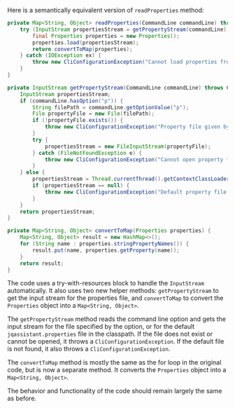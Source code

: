 Here is a semantically equivalent version of `readProperties` method:

```java
private Map<String, Object> readProperties(CommandLine commandLine) throws CliConfigurationException {
    try (InputStream propertiesStream = getPropertyStream(commandLine)){
        final Properties properties = new Properties();
        properties.load(propertiesStream);
        return convertToMap(properties);
    } catch (IOException ex) {
        throw new CliConfigurationException("Cannot load properties from file.", ex);
    }
}

private InputStream getPropertyStream(CommandLine commandLine) throws CliConfigurationException {
    InputStream propertiesStream;
    if (commandLine.hasOption("p")) {
        String filePath = commandLine.getOptionValue("p");
        File propertyFile = new File(filePath);
        if (!propertyFile.exists()) {
            throw new CliConfigurationException("Property file given by command line does not exist: " + filePath);
        }
        try {
            propertiesStream = new FileInputStream(propertyFile);
        } catch (FileNotFoundException e) {
            throw new CliConfigurationException("Cannot open property file.", e);
        }
    } else {
        propertiesStream = Thread.currentThread().getContextClassLoader().getResourceAsStream("jqassistant.properties");
        if (propertiesStream == null) {
            throw new CliConfigurationException("Default property file not found in classpath");
        }
    }
    return propertiesStream;
}

private Map<String, Object> convertToMap(Properties properties) {
    Map<String, Object> result = new HashMap<>();
    for (String name : properties.stringPropertyNames()) {
        result.put(name, properties.getProperty(name));
    }
    return result;
}
```

The code uses a try-with-resources block to handle the `InputStream` automatically. It also uses two new helper methods: `getPropertyStream` to get the input stream for the properties file, and `convertToMap` to convert the `Properties` object into a `Map<String, Object>`. 

The `getPropertyStream` method reads the command line option and gets the input stream for the file specified by the option, or for the default `jqassistant.properties` file in the classpath. If the file does not exist or cannot be opened, it throws a `CliConfigurationException`. If the default file is not found, it also throws a `CliConfigurationException`. 

The `convertToMap` method is mostly the same as the for loop in the original code, but is now a separate method. It converts the `Properties` object into a `Map<String, Object>`. 

The behavior and functionality of the code should remain largely the same as before.